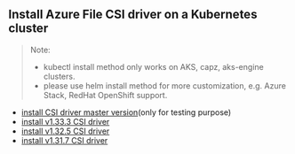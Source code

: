 ## Install Azure File CSI driver on a Kubernetes cluster
> Note:
>  - kubectl install method only works on AKS, capz, aks-engine clusters.
>  - please use helm install method for more customization, e.g. Azure Stack, RedHat OpenShift support.

 - [install CSI driver master version](./install-csi-driver-master.md)(only for testing purpose)
 - [install v1.33.3 CSI driver](./install-csi-driver-v1.33.3.md)
 - [install v1.32.5 CSI driver](./install-csi-driver-v1.32.5.md)
 - [install v1.31.7 CSI driver](./install-csi-driver-v1.31.7.md)
